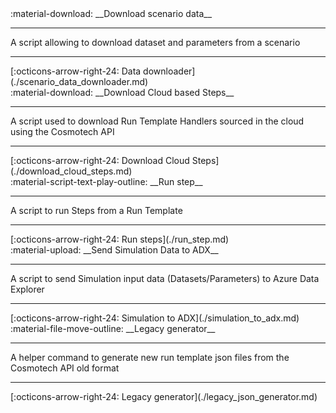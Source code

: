 <main class="grid" markdown>
<article markdown>
<div class="text" markdown>
:material-download: __Download scenario data__

---
A script allowing to download dataset and parameters from a scenario

---
<footer markdown>
[:octicons-arrow-right-24: Data downloader](./scenario_data_downloader.md)
</footer>
</div>
</article>
<article markdown>
<div class="text" markdown>
:material-download: __Download Cloud based Steps__

---
A script used to download Run Template Handlers sourced in the cloud using the Cosmotech API

---
<footer markdown>
[:octicons-arrow-right-24: Download Cloud Steps](./download_cloud_steps.md)
</footer>
</div>

</article>
<article markdown>
<div class="text" markdown>
:material-script-text-play-outline: __Run step__

---
A script to run Steps from a Run Template

---
<footer markdown>
[:octicons-arrow-right-24: Run steps](./run_step.md)
</footer>
</div>

</article>
<article markdown>
<div class="text" markdown>
:material-upload: __Send Simulation Data to ADX__

---
A script to send Simulation input data (Datasets/Parameters) to Azure Data Explorer

---
<footer markdown>
[:octicons-arrow-right-24: Simulation to ADX](./simulation_to_adx.md)
</footer>
</div>

</article>
<article markdown>
<div class="text" markdown>
:material-file-move-outline: __Legacy generator__

---
A helper command to generate new run template json files from the Cosmotech API old format

---
<footer markdown>
[:octicons-arrow-right-24: Legacy generator](./legacy_json_generator.md)
</footer>
</div>
</article>
</main>